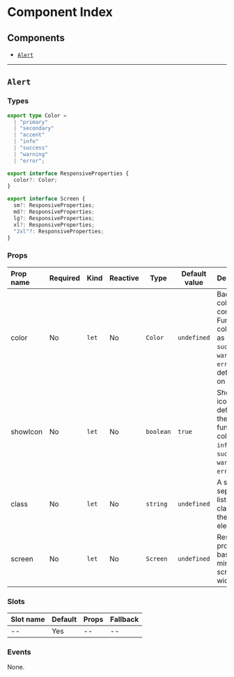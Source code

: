 # Component Index

## Components

- [`Alert`](#alert)

---

## `Alert`

### Types

```ts
export type Color =
  | "primary"
  | "secondary"
  | "accent"
  | "info"
  | "success"
  | "warning"
  | "error";

export interface ResponsiveProperties {
  color?: Color;
}

export interface Screen {
  sm?: ResponsiveProperties;
  md?: ResponsiveProperties;
  lg?: ResponsiveProperties;
  xl?: ResponsiveProperties;
  "2xl"?: ResponsiveProperties;
}
```

### Props

| Prop name | Required | Kind             | Reactive | Type                 | Default value          | Description                                                                                                                       |
| :-------- | :------- | :--------------- | :------- | -------------------- | ---------------------- | --------------------------------------------------------------------------------------------------------------------------------- |
| color     | No       | <code>let</code> | No       | <code>Color</code>   | <code>undefined</code> | Background color of component. Functional colors such as `info`, `success`, `warning` and `error` add a default icon on the left. |
| showIcon  | No       | <code>let</code> | No       | <code>boolean</code> | <code>true</code>      | Show an icon defaulted to the functional colors, e.g. `info`, `success`, `warning` and `error`.                                   |
| class     | No       | <code>let</code> | No       | <code>string</code>  | <code>undefined</code> | A space-separated list of the classes of the element.                                                                             |
| screen    | No       | <code>let</code> | No       | <code>Screen</code>  | <code>undefined</code> | Responsive properties based on minimum screen widths.                                                                             |

### Slots

| Slot name | Default | Props | Fallback |
| :-------- | :------ | :---- | :------- |
| --        | Yes     | --    | --       |

### Events

None.
